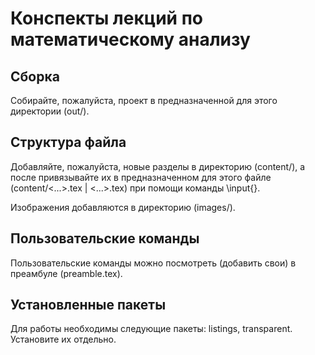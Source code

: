 # Конспекты лекций по математическому анализу

## Сборка
Собирайте, пожалуйста, проект в предназначенной для этого директории (out/).

## Структура файла
Добавляйте, пожалуйста, новые разделы в директорию (content/), а после привязывайте их в предназначенном для этого файле (content/<...>.tex | <...>.tex) при помощи команды \input{}. 

Изображения добавляются в директорию (images/).

## Пользовательские команды
Пользовательские команды можно посмотреть (добавить свои) в преамбуле (preamble.tex).

## Установленные пакеты
Для работы необходимы следующие пакеты: listings, transparent. Установите их отдельно.